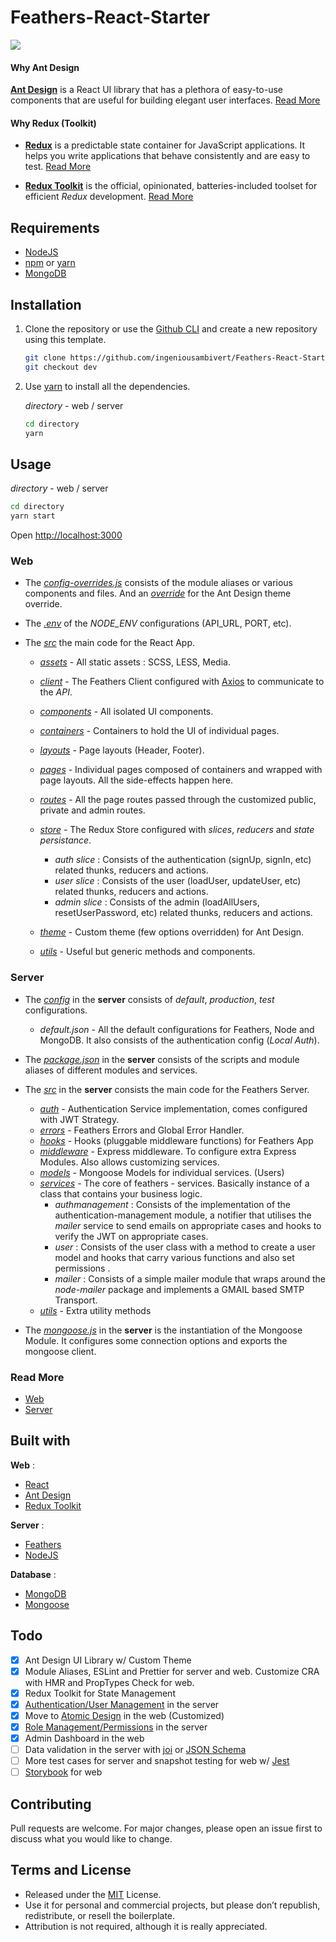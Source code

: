 # Feathers-React-Starter

<img margin="auto" src="https://i.ibb.co/rG3FTQF/hero.png"/>

#### Why Ant Design

 [**Ant Design**](https://ant.design) is a React UI library that has a plethora of easy-to-use components that are useful for building elegant user interfaces. [Read More](https://hackernoon.com/interesting-javascript-libraries-born-in-china-d50d1bb81355)

#### Why Redux (Toolkit)

- [**Redux**](https://redux.js.org/) is a predictable state container for JavaScript applications. It helps you write applications that behave consistently and are easy to test. [Read More](https://blog.logrocket.com/why-use-redux-reasons-with-clear-examples-d21bffd5835/)
  
- [**Redux Toolkit**](https://redux-toolkit.js.org/)  is the official, opinionated, batteries-included toolset for efficient *Redux* development. [Read More](https://medium.com/the-andela-way/why-you-should-use-redux-toolkit-2b73a8e2f75a)

## Requirements

- [NodeJS](https://nodejs.org)
- [npm](https://npmjs.com) or [yarn](https://yarnpkg.com)
- [MongoDB](https://www.mongodb.com)

## Installation

1. Clone the repository or use the [Github CLI](https://cli.github.com/) and create a new repository using this template.

    ```bash
    git clone https://github.com/ingeniousambivert/Feathers-React-Starter.git
    git checkout dev 
    ```

2. Use [yarn](https://yarnpkg.com/) to install all the dependencies.

    *directory* - web / server  

    ```bash
    cd directory
    yarn
    ```

## Usage

*directory* - web / server

```bash
cd directory
yarn start
```

Open <http://localhost:3000>

### Web

- The [*config-overrides.js*](https://github.com/ingeniousambivert/Feathers-React-Starter/blob/antd-dev/web/config-overrides.js) consists of the module aliases or various components and files. And an [*override*](https://github.com/ingeniousambivert/Feathers-React-Starter/blob/antd-dev/web/config-overrides.js) for the Ant Design theme override.

- The [*.env*](https://github.com/ingeniousambivert/Feathers-React-Starter/tree/antd-dev/web/.env) of the *NODE_ENV* configurations (API_URL, PORT, etc).

- The [*src*](https://github.com/ingeniousambivert/Feathers-React-Starter/tree/antd-dev/web/src) the main code for the React App.
  - [*assets*](https://github.com/ingeniousambivert/Feathers-React-Starter/tree/antd-dev/web/src/assets) - All static assets : SCSS, LESS, Media.
  - [*client*](https://github.com/ingeniousambivert/Feathers-React-Starter/tree/antd-dev/web/src/client) - The Feathers Client configured with [Axios](https://github.com/axios/axios) to communicate to the *API*.
  - [*components*](https://github.com/ingeniousambivert/Feathers-React-Starter/tree/antd-dev/web/src/components) - All isolated UI components.
  - [*containers*](https://github.com/ingeniousambivert/Feathers-React-Starter/tree/antd-dev/web/src/containers) - Containers to hold the UI of individual pages.
  - [*layouts*](https://github.com/ingeniousambivert/Feathers-React-Starter/tree/antd-dev/web/src/layouts) - Page layouts (Header, Footer).
  - [*pages*](https://github.com/ingeniousambivert/Feathers-React-Starter/tree/antd-dev/web/src/pages) - Individual pages composed of containers and wrapped with page layouts. All the side-effects happen here.
  - [*routes*](https://github.com/ingeniousambivert/Feathers-React-Starter/tree/antd-dev/web/src/routes) - All the page routes passed through the customized public, private and admin routes.
  - [*store*](https://github.com/ingeniousambivert/Feathers-React-Starter/tree/antd-dev/web/src/store) - The Redux Store configured with *slices*, *reducers* and *state persistance*.
    - *auth slice* : Consists of the authentication (signUp, signIn, etc) related thunks, reducers and actions.
    - *user slice* : Consists of the user (loadUser, updateUser, etc) related thunks, reducers and actions.
    - *admin slice* : Consists of the admin (loadAllUsers, resetUserPassword, etc) related thunks, reducers and actions.
  - [*theme*](https://github.com/ingeniousambivert/Feathers-React-Starter/tree/antd-dev/web/src/theme) - Custom theme (few options overridden) for Ant Design.

  - [*utils*](https://github.com/ingeniousambivert/Feathers-React-Starter/tree/antd-dev/web/src/utils) - Useful but generic methods and components.

### Server

- The [*config*](https://github.com/ingeniousambivert/Feathers-React-Starter/tree/antd-dev/server/config) in the **server** consists of *default*, *production*, *test* configurations.
  - *default.json* - All the default configurations for Feathers, Node and MongoDB. It also consists of the authentication config (*Local Auth*).
  
- The [*package.json*](https://github.com/ingeniousambivert/Feathers-React-Starter/tree/antd-dev/server/package.json) in the **server** consists of the scripts and module aliases of different modules and services.

- The [*src*](https://github.com/ingeniousambivert/Feathers-React-Starter/tree/antd-dev/server/src) in the **server** consists the main code for the Feathers Server.
  - [*auth*](https://github.com/ingeniousambivert/Feathers-React-Starter/tree/antd-dev/server/src/auth) - Authentication Service implementation, comes configured with JWT Strategy.
  - [*errors*](https://github.com/ingeniousambivert/Feathers-React-Starter/tree/antd-dev/server/src/errors) - Feathers Errors and Global Error Handler.
  - [*hooks*](https://github.com/ingeniousambivert/Feathers-React-Starter/tree/antd-dev/server/src/hooks) - Hooks (pluggable middleware functions) for Feathers App
  - [*middleware*](https://github.com/ingeniousambivert/Feathers-React-Starter/tree/antd-dev/server/src/middleware) - Express middleware. To configure extra Express Modules. Also allows customizing services.
  - [*models*](https://github.com/ingeniousambivert/Feathers-React-Starter/tree/antd-dev/server/src/models) - Mongoose Models for individual services. (Users)
  - [*services*](https://github.com/ingeniousambivert/Feathers-React-Starter/tree/antd-dev/server/src/services) - The core of feathers - services. Basically instance of a class that contains your business logic.
    - *authmanagement* : Consists of the implementation of the authentication-management module, a notifier that utilises the *mailer* service to send emails on appropriate cases and hooks to verify the JWT on appropriate cases.
    - *user* : Consists of the user class with a method to create a user model and hooks that carry various functions and also set permissions .
    - *mailer* : Consists of a simple mailer module that wraps around the *node-mailer* package and implements a GMAIL based SMTP Transport.
  - [*utils*](https://github.com/ingeniousambivert/Feathers-React-Starter/tree/antd-dev/server/src/utils) - Extra utility methods
  
- The [*mongoose.js*](https://github.com/ingeniousambivert/Feathers-React-Starter/tree/antd-dev/server/mongoose.js) in the **server** is the instantiation of the Mongoose Module. It configures some connection options and exports the mongoose client.

### Read More

- [Web](https://github.com/ingeniousambivert/Feathers-React-Starter/tree/antd-dev/web)
- [Server](https://github.com/ingeniousambivert/Feathers-React-Starter/tree/antd-dev/server)

## Built with

**Web** :

- [React](https://www.reactjs.org)
- [Ant Design](https://ant.design)
- [Redux Toolkit](https://redux-toolkit.js.org/)

**Server** :

- [Feathers](https://docs.feathersjs.com)
- [NodeJS](https://nodejs.org)

**Database** :

- [MongoDB](https://www.mongodb.com)
- [Mongoose](https://mongoosejs.com/)

## Todo

- [x] Ant Design UI Library w/ Custom Theme
- [x] Module Aliases, ESLint and Prettier for server and web. Customize CRA with HMR and PropTypes Check for web.
- [x] Redux Toolkit for State Management
- [x] [Authentication/User Management](https://github.com/feathersjs-ecosystem/feathers-authentication-management/blob/master/docs.md) in the server
- [x] Move to [Atomic Design](https://bradfrost.com/blog/post/atomic-web-design/) in the web (Customized)
- [x] [Role Management/Permissions](https://github.com/feathersjs-ecosystem/feathers-permissions) in the server
- [x] Admin Dashboard in the web
- [ ] Data validation in the server with [joi](https://joi.dev/api/) or [JSON Schema](https://simonplend.com/how-to-handle-request-validation-in-your-express-api/)
- [ ] More test cases for server and snapshot testing for web w/ [Jest](https://jestjs.io/)
- [ ] [Storybook](https://storybook.js.org/) for web

## Contributing

Pull requests are welcome. For major changes, please open an issue first to discuss what you would like to change.

## Terms and License

- Released under the [MIT](https://choosealicense.com/licenses/mit/) License.
- Use it for personal and commercial projects, but please don’t republish, redistribute, or resell the boilerplate.
- Attribution is not required, although it is really appreciated.
